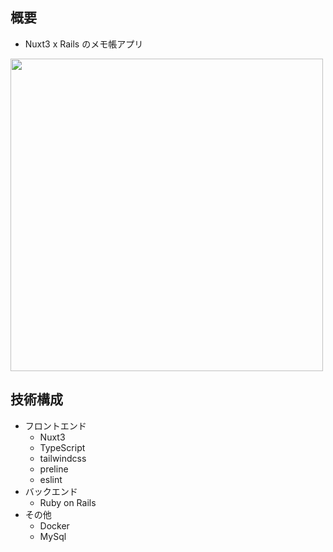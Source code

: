 ## 概要
- Nuxt3 x Rails のメモ帳アプリ
<img src="https://user-images.githubusercontent.com/33883818/226157389-c8fd317d-f289-402d-9523-76a2e9b87197.png" width="500">

## 技術構成 
- フロントエンド
    - Nuxt3
    - TypeScript
    - tailwindcss
    - preline
    - eslint
- バックエンド
    - Ruby on Rails
- その他
    - Docker 
    - MySql
